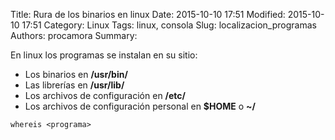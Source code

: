 Title: Rura de los binarios en linux
Date: 2015-10-10 17:51
Modified: 2015-10-10 17:51
Category: Linux
Tags: linux, consola
Slug: localizacion_programas
Authors: procamora
Summary:

En linux los programas se instalan en su sitio:
- Los binarios en **/usr/bin/**
- Las librerías en **/usr/lib/**
- Los archivos de configuración en **/etc/**
- Los archivos de configuración personal en **$HOME** o **~/**


`whereis <programa>`
